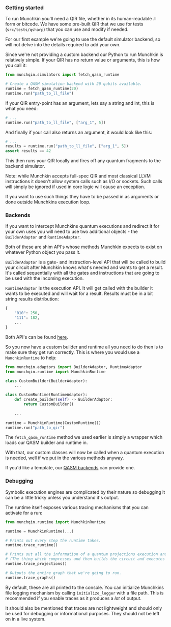 ### Getting started

To run Munchkin you'll need a QIR file, whether in its human-readable .ll form or bitcode. 
We have some pre-built QIR that we use for tests (`src/tests/qsharp`) that you can use and modify if needed.

For our first example we're going to use the default simulator backend, so will not delve into the details required to add your own.

Since we're not providing a custom backend our Python to run Munchkin is relatively simple. 
If your QIR has no return value or arguments, this is how you call it:
```python
from munchqin.simulators import fetch_qasm_runtime

# Create a QASM simulation backend with 20 qubits available.
runtime = fetch_qasm_runtime(20)
runtime.run("path_to_ll_file")
```

If your QIR entry-point has an argument, lets say a string and int, this is what you need:
```python
# ...
runtime.run("path_to_ll_file", ["arg_1", 5])
```

And finally if your call also returns an argument, it would look like this:
```python
# ...
results = runtime.run("path_to_ll_file", ["arg_1", 5])
assert results == 42
```

This then runs your QIR locally and fires off any quantum fragments to the backend simulator.

Note: while Munchkin accepts full-spec QIR and most classical LLVM instructions it doesn't allow system calls such as I/O or sockets.
Such calls will simply be ignored if used in core logic will cause an exception.

If you want to use such things they have to be passed in as arguments or done outside Munchkins execution loop.

### Backends

If you want to intercept Munchkins quantum executions and redirect it for your own uses you will need to use two additional objects - the `BuilderAdaptor` and `RuntimeAdaptor`.

Both of these are shim API's whose methods Munchkin expects to exist on whatever Python object you pass it.

`BuilderAdaptor` is a gate- and instruction-level API that will be called to build your circuit after Munchkin knows what's needed and wants to get a result.
It's called sequentially with all the gates and instructions that are going to be used with the incoming execution.

`RuntimeAdaptor` is the execution API. It will get called with the builder it wants to be executed and will wait for a result. Results must be in a bit string results distribution:

```python
{
    "010": 250,
    "111": 182,
    ...
}
```

Both API's can be found [here](https://github.com/oqc-community/munchkin/blob/develop/src/munchkin/munchqin/adaptors.py).

So you now have a custom builder and runtime all you need to do then is to make sure they get run correctly. This is where you would use a `MunchkinRuntime` to help:
```python
from munchqin.adaptors import BuilderAdaptor, RuntimeAdaptor
from munchqin.runtime import MunchkinRuntime

class CustomBuilder(BuilderAdaptor):
    ...

class CustomRuntime(RuntimeAdaptor):
    def create_builder(self) -> BuilderAdaptor:
        return CustomBuilder()
    
    ...

runtime = MunchkinRuntime(CustomRuntime())
runtime.run("path_to_qir")
```

The `fetch_qasm_runtime` method we used earlier is simply a wrapper which loads our QASM builder and runtime in.

With that, our custom classes will now be called when a quantum execution is needed, well if we put in the various methods anyway.

If you'd like a template, our [QASM backends](https://github.com/oqc-community/munchkin/blob/develop/src/munchkin/munchqin/simulators.py) can provide one.

### Debugging

Symbolic execution engines are complicated by their nature so debugging it can be a little tricky unless you understand it's output.

The runtime itself exposes various tracing mechanisms that you can activate for a run:
```python
from munchqin.runtime import MunchkinRuntime

runtime = MunchkinRuntime(...)

# Prints out every step the runtime takes.
runtime.trace_runtime()

# Prints out all the information of a quantum projections execution and analysis.
# (The thing which compresses and then builds the circuit and executes it via the Python objects)
runtime.trace_projections()

# Outputs the entire graph that we're going to run.
runtime.trace_graphs()
```

By default, these are all printed to the console. You can initialize Munchkins file logging mechanism by calling `initialize_logger` with a file path.
This is recommended if you enable traces as it produces a _lot_ of output. 

It should also be mentioned that traces are not lightweight and should only be used for debugging or informational purposes. 
They should not be left on in a live system.